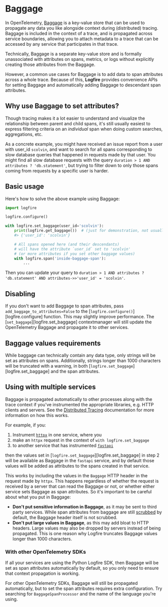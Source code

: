 # Baggage

In OpenTelemetry, [Baggage](https://opentelemetry.io/docs/concepts/signals/baggage/) is a key-value store that can be
used to propagate any data you like alongside context during (distributed) tracing.
Baggage is included in the context of a trace, and is propagated across service boundaries, allowing you to
attach metadata to a trace that can be accessed by any service that participates in that trace.

Technically, Baggage is a separate key-value store and is formally unassociated with attributes on spans, metrics, or
logs without explicitly creating those attributes from the Baggage.

However, a common use cases for Baggage is to add data to span attributes across a whole trace. Because of this,
**Logfire** provides convenience APIs for setting Baggage and automatically adding Baggage to descendant span
attributes.

## Why use Baggage to set attributes?

Though tracing makes it a lot easier to understand and visualize the relationship between parent and child spans,
it's still usually easiest to express filtering criteria on an _individual_ span when doing custom searches,
aggregations, etc.

As a concrete example, you might have received an issue report from a user with user_id `scolvin`, and want to
search for all spans corresponding to slow database queries that happened in requests made by that user. You might find
all slow database requests with the query `duration > 1 AND attributes ? 'db.statement'`, but trying to filter
down to only those spans coming from requests by a specific user is harder.

## Basic usage

Here's how to solve the above example using Baggage:

```python
import logfire

logfire.configure()

with logfire.set_baggage(user_id='scolvin'):
    print(logfire.get_baggage())  # (just for demonstration, not usually needed)
    #> {'user_id': 'scolvin'}

    # All spans opened here (and their descendants)
    # will have the attribute `user_id` set to 'scolvin'
    # (or more attributes if you set other baggage values)
    with logfire.span('inside-baggage-span'):
        ...
```

Then you can update your query to
`duration > 1 AND attributes ? 'db.statement' AND attributes->>'user_id' = 'scolvin'`.

## Disabling

If you don't want to add Baggage to span attributes, pass `add_baggage_to_attributes=False` to the
[`logfire.configure()`][logfire.configure] function. This may slightly improve performance.
The [`set_baggage`][logfire.set_baggage] contextmanager will still update the OpenTelemetry Baggage and propagate it to other services.

## Baggage values requirements

While baggage can technically contain any data type, only strings will be set as attributes on spans.
Additionally, strings longer than 1000 characters will be truncated with a warning,
in both [`logfire.set_baggage`][logfire.set_baggage] and the span attributes.

## Using with multiple services

Baggage is propagated automatically to other processes along with the trace context if you've instrumented
the appropriate libraries, e.g. HTTP clients and servers.
See the [Distributed Tracing](../../how-to-guides/distributed-tracing.md#integrations)
documentation for more information on how this works.

For example, if you:

1. Instrument [`httpx`](../../integrations/http-clients/httpx.md) in one service, where you
2. make an `httpx` request in the context of `with logfire.set_baggage`
3. to another service that has instrumented [`fastapi`](../../integrations/web-frameworks/fastapi.md)

then the values set in [`logfire.set_baggage`][logfire.set_baggage] in step 2 will be available as Baggage in the `fastapi` service,
and by default those values will be added as attributes to the spans created in that service.

This works by including the values in the `Baggage` HTTP header in the request made by `httpx`.
This happens regardless of whether the request is received by a server that can read the Baggage or not,
or whether either service sets Baggage as span attributes. So it's important to be careful about what you put in Baggage:

- **Don't put sensitive information in Baggage**, as it may be sent to third party services. While span attributes from baggage are still [scrubbed](../../how-to-guides/scrubbing.md) by default, the Baggage header itself is not scrubbed.
- **Don't put large values in Baggage**, as this may add bloat to HTTP headers. Large values may also be dropped by servers instead of being propagated. This is one reason why Logfire truncates Baggage values longer than 1000 characters.

### With other OpenTelemetry SDKs

If all your services are using the Python Logfire SDK, then Baggage will be set as span attributes automatically by default,
so you only need to ensure that context propagation is working.

For other OpenTelemetry SDKs, Baggage will still be propagated automatically, but to set the span attributes requires extra configuration.
Try searching for `BaggageSpanProcessor` and the name of the language you're using.
